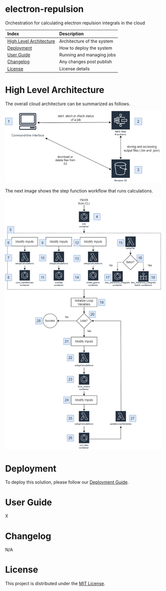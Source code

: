 # electron-repulsion

Orchestration for calculating electron repulsion integrals in the cloud

| Index                                                 | Description                                               |
|:------------------------------------------------------|:----------------------------------------------------------|
| [High Level Architecture](#High-Level-Architecture)   | Architecture of the system                                |
| [Deployment](#deployment)                             | How to deploy the system                                  |
| [User Guide](#User-Guide)                             | Running and managing jobs                                 |
| [Changelog](#Changelog)                               | Any changes post publish                                  |
| [License](#License)                                   | License details                                           |

# High Level Architecture

The overall cloud architecture can be summarized as follows.

![Architecture1](docs/images/overall_arch.png)

The next image shows the step function workflow that runs calculations.

![Architecture2](docs/images/step_functions_arch.png)

# Deployment

To deploy this solution, please follow our [Deployment Guide](docs/deployment.md).

# User Guide

X

# Changelog

N/A

# License

This project is distributed under the [MIT License](LICENSE).
